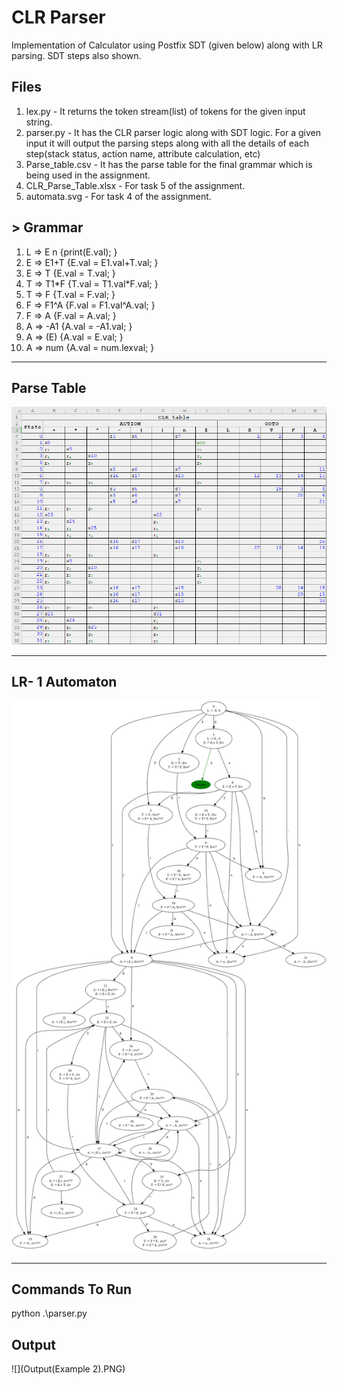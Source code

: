 # CLR Parser

Implementation of  Calculator using Postfix SDT (given below) along with LR parsing. SDT steps also shown.



## Files

1. lex.py - It returns the token stream(list) of tokens for the given
   input string.
2. parser.py - It has the CLR parser logic along with SDT logic. For a given
   input it will output the parsing steps along with all the details of each
   step(stack status, action name, attribute calculation, etc)
3. Parse_table.csv - It has the parse table for the final grammar which is
   being used in the assignment.
4. CLR_Parse_Table.xlsx - For task 5 of the assignment.
5. automata.svg - For task 4 of the assignment.



##  > <b> Grammar </b>

1. L ⇒ E n 				      {print(E.val); }
2. E ⇒ E1+T 				   {E.val = E1.val+T.val; }
3. E ⇒ T 					   {E.val = T.val; }
4. T ⇒ T1\*F 				   {T.val = T1.val*F.val; }
5. T ⇒ F 						{T.val = F.val; }
6. F ⇒ F1^A 				   {F.val = F1.val^A.val; }
7. F ⇒ A 						{F.val = A.val; }
8. A ⇒ -A1 				      {A.val = -A1.val; }
9. A ⇒ (E) 					   {A.val = E.val; }
10. A ⇒ num 				   {A.val = num.lexval; }



---

## <b> Parse Table</b>

![](img/pt.PNG)

---



## <b> LR- 1 Automaton </b>

![](automata.svg)

---



## Commands To Run

python .\parser.py



## Output

![](Output(Example 2).PNG)


